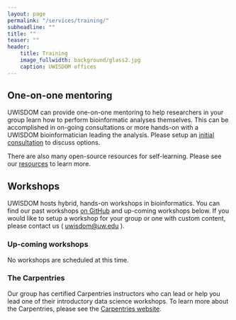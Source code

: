 ```yaml
---
layout: page
permalink: "/services/training/"
subheadline: ""
title: ""
teaser: ""
header:
    title: Training
    image_fullwidth: background/glass2.jpg
    caption: UWISDOM offices
---
```


## One-on-one mentoring

UWISDOM can provide one-on-one mentoring to help researchers in your group learn how to perform bioinformatic analyses themselves. This can be accomplished in on-going consultations or more hands-on with a UWISDOM bioinformatician leading the analysis. Please setup an <a href="/contact">initial consultation</a> to discuss options.

There are also many open-source resources for self-learning. Please see our <a href="/services/resources">resources</a> to learn more.

## Workshops

UWISDOM hosts hybrid, hands-on workshops in bioinformatics. You can find our past workshops <a href="https://bigslu.github.io/workshops/">on GitHub</a> and up-coming workshops below. If you would like to setup a workshop for your group or one with custom content, please contact us ( [uwisdom@uw.edu](mailto:wisdom@uw.edu) ).

### Up-coming workshops

No workshops are scheduled at this time.

### The Carpentries

Our group has certified Carpentries instructors who can lead or help you lead one of their introductory data science workshops. To learn more about the Carpentries, please see the <a href="https://carpentries.org/index.html">Carpentries website</a>.

